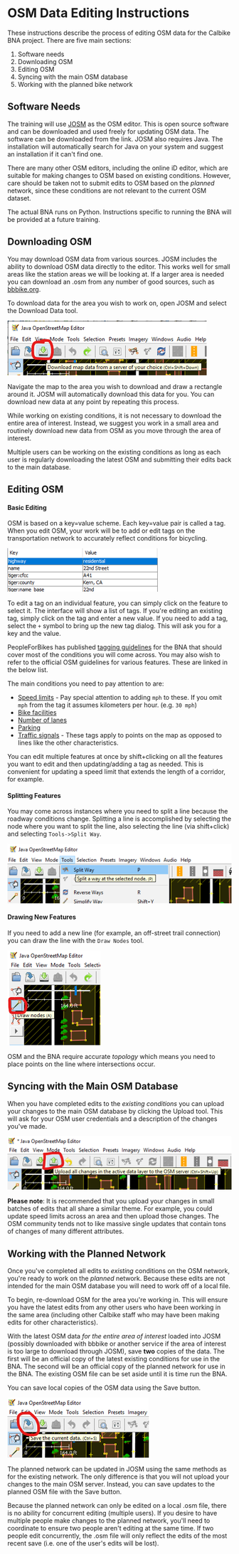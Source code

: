 # OSM Data Editing Instructions

These instructions describe the process of editing OSM data for the Calbike BNA
project. There are five main sections:

1. Software needs
2. Downloading OSM
3. Editing OSM
4. Syncing with the main OSM database
5. Working with the planned bike network

## Software Needs

The training will use [JOSM](https://josm.openstreetmap.de/) as the OSM editor.
This is open source software and can be downloaded and used freely for updating
OSM data. The software can be downloaded from the link. JOSM also requires Java.
The installation will automatically search for Java on your system and suggest
an installation if it can't find one.

There are many other OSM editors, including the online iD editor, which are
suitable for making changes to OSM based on existing conditions. However, care
should be taken not to submit edits to OSM based on the _planned_ network, since
these conditions are not relevant to the current OSM dataset.

The actual BNA runs on Python. Instructions specific to running the BNA will be
provided at a future training.

## Downloading OSM

You may download OSM data from various sources. JOSM includes the ability to
download OSM data directly to the editor. This works well for small areas like
the station areas we will be looking at. If a larger area is needed you can
download an .osm from any number of good sources, such as
[bbbike.org](https://extract.bbbike.org/).

To download data for the area you wish to work on, open JOSM and select the
Download Data tool.

![Downloading](images/dl.png)

Navigate the map to the area you wish to download and draw a rectangle around
it. JOSM will automatically download this data for you. You can download new
data at any point by repeating this process.

While working on existing conditions, it is not necessary to download the entire
area of interest. Instead, we suggest you work in a small area and routinely
download new data from OSM as you move through the area of interest.

Multiple users can be working on the existing conditions as long as each user is
regularly downloading the latest OSM and submitting their edits back to the main
database.

## Editing OSM

#### Basic Editing

OSM is based on a key=value scheme. Each key=value pair is called a tag. When
you edit OSM, your work will be to add or edit tags on the transportation
network to accurately reflect conditions for bicycling.

![Tags](images/tags.png)

To edit a tag on an individual feature, you can simply click on the feature to
select it. The interface will show a list of tags. If you're editing an existing
tag, simply click on the tag and enter a new value. If you need to add a tag,
select the `+` symbol to bring up the new tag dialog. This will ask you for a
key and the value.

PeopleForBikes has published [tagging
guidelines](
    https://docs.google.com/document/d/1HuAXQUnCEcv9aLZyIDHkLTJ5ZSKfB-U4MlJSmN-1BLk/edit?usp=sharing
)
for the BNA that should cover most of the conditions you will come across. You
may also wish to refer to the official OSM guidelines for various features.
These are linked in the below list.

The main conditions you need to pay attention to are:

- [Speed limits](https://wiki.openstreetmap.org/wiki/Speed_limits) - Pay special
attention to adding `mph` to these. If you omit `mph` from the tag it assumes
kilometers per hour. (e.g. `30 mph`)
- [Bike facilities](https://wiki.openstreetmap.org/wiki/Bicycle)
- [Number of lanes](https://wiki.openstreetmap.org/wiki/Lanes)
- [Parking](https://wiki.openstreetmap.org/wiki/Parking)
- [Traffic signals](https://wiki.openstreetmap.org/wiki/Key:traffic_signals) -
These tags apply to points on the map as opposed to lines like the other
characteristics.

You can edit multiple features at once by shift+clicking on all the features you
want to edit and then updating/adding a tag as needed. This is convenient for
updating a speed limit that extends the length of a corridor, for example.

#### Splitting Features

You may come across instances where you need to split a line because the roadway
conditions change. Splitting a line is accomplished by selecting the node where
you want to split the line, also selecting the line (via shift+click) and
selecting `Tools->Split Way`.

![Split](images/split.png)

#### Drawing New Features

If you need to add a new line (for example, an off-street trail connection) you
can draw the line with the `Draw Nodes` tool.

![Draw Nodes](images/draw_nodes.png)

OSM and the BNA require accurate _topology_ which means you need to place points
on the line where intersections occur.

## Syncing with the Main OSM Database

When you have completed edits to the _existing conditions_ you can upload your
changes to the main OSM database by clicking the Upload tool. This will ask for
your OSM user credentials and a description of the changes you've made.

![Upload](images/upload.png)

**Please note**: It is recommended that you upload your changes in small batches
of edits that all share a similar theme. For example, you could update speed
limits across an area and then upload those changes. The OSM community tends not
to like massive single updates that contain tons of changes of many different
attributes.

## Working with the Planned Network

Once you've completed all edits to _existing_ conditions on the OSM network,
you're ready to work on the _planned_ network. Because these edits are not
intended for the main OSM database you will need to work off of a local file.

To begin, re-download OSM for the area you're working in. This will ensure you
have the latest edits from any other users who have been working in the same
area (including other Calbike staff who may have been making edits for other
characteristics).

With the latest OSM data _for the entire area of interest_ loaded into JOSM
(possibly downloaded with bbbike or another service if the area of interest is
too large to download through JOSM), save **two** copies of the data. The first
will be an official copy of the latest existing conditions for use in the BNA.
The second will be an official copy of the planned network for use in the BNA.
The existing OSM file can be set aside until it is time run the BNA.

You can save local copies of the OSM data using the Save button.

![Upload](images/save.png)

The planned network can be updated in JOSM using the same methods as for the
existing network. The only difference is that you will not upload your changes
to the main OSM server. Instead, you can save updates to the planned OSM file
with the Save button.

Because the planned network can only be edited on a local .osm file, there is
no ability for concurrent editing (multiple users). If you desire to have
multiple people make changes to the planned network, you'll need to coordinate
to ensure two people aren't editing at the same time. If two people edit
concurrently, the .osm file will only reflect the edits of the most recent save
(i.e. one of the user's edits will be lost).
